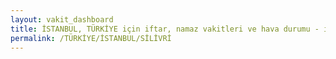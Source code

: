 ```yaml
---
layout: vakit_dashboard
title: İSTANBUL, TÜRKİYE için iftar, namaz vakitleri ve hava durumu - ilçe/eyalet seç
permalink: /TÜRKİYE/İSTANBUL/SİLİVRİ
---
```


<script type="text/javascript">
  var GLOBAL_COUNTRY = 'TÜRKİYE';
  var GLOBAL_CITY = 'İSTANBUL';
  var GLOBAL_STATE = 'SİLİVRİ';
  var lat = 72;
  var lon = 21;
</script>
